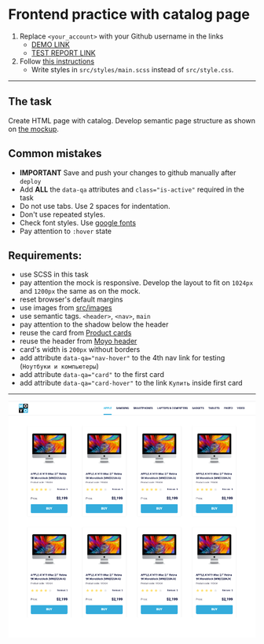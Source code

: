 # Frontend practice with catalog page
1. Replace `<your_account>` with your Github username in the links
    - [DEMO LINK](https://BorisovecViktor.github.io/layout_catalog/)
    - [TEST REPORT LINK](https://BorisovecViktor.github.io/layout_catalog/report/html_report/)
2. Follow [this instructions](https://mate-academy.github.io/layout_task-guideline/)
    - Write styles in `src/styles/main.scss` instead of `src/style.css`.
___

## The task
Create HTML page with catalog. Develop semantic page structure as shown on [the mockup](https://www.figma.com/file/euXjY316CHKYkPRO1K0kjLsF/Moyo-Catalog?node-id=0%3A1).

## Common mistakes
- **IMPORTANT** Save and push your changes to github manually after `deploy`
- Add **ALL** the `data-qa` attributes and `class="is-active"` required in the task
- Do not use tabs. Use 2 spaces for indentation.
- Don't use repeated styles.
- Check font styles. Use [google fonts](https://fonts.google.com/)
- Pay attention to `:hover` state

## Requirements:
- use SCSS in this task
- pay attention the mock is responsive. Develop the layout to fit on `1024px` and `1200px` the same as on the mock.
- reset browser's default margins
- use images from [src/images](src/images)
- use semantic tags. `<header>`, `<nav>`, `main`
- pay attention to the shadow below the header
- reuse the card from [Product cards](https://github.com/mate-academy/layout_product-cards#product-cards)
- reuse the header from [Moyo header](https://github.com/mate-academy/layout_moyo-header#moyo-header)
- card's width is `200px` without borders
- add attribute `data-qa="nav-hover"` to the 4th nav link for testing (`Ноутбуки и компьютеры`)
- add attribute `data-qa="card"` to the first card
- add attribute `data-qa="card-hover"` to the link `Купить` inside first card
---
![screenshot](./references/catalog-example.png)
